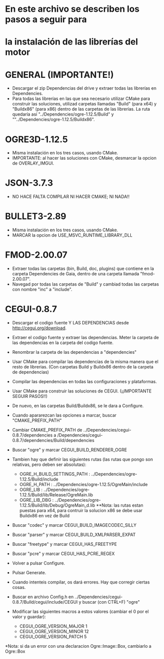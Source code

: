 # En este archivo se describen los pasos a seguir para
# la instalación de las librerías del motor


# GENERAL (IMPORTANTE!)
- Descargar el zip Dependencias del drive y extraer todas las librerías en Dependencies.
- Para todas las librerías en las que sea necesario utilizar CMake para construir las soluciones,
  utilizad carpetas llamadas "Build" (para x64) y "Buildx86" (para x86) dentro de las carpetas de las
  librerías. La ruta quedaría así "../Dependencies/ogre-1.12.5/Build" y ""../Dependencies/ogre-1.12.5/Buildx86".


# OGRE3D-1.12.5
- Misma instalación en los tres casos, usando CMake.
- IMPORTANTE: al hacer las soluciones con CMake, desmarcar la opcion de OVERLAY_IMGUI.

# JSON-3.7.3
- NO HACE FALTA COMPILAR NI HACER CMAKE; NI NADA!!

# BULLET3-2.89
- Misma instalación en los tres casos, usando CMake.
- MARCAR la opcion de USE_MSVC_RUNTIME_LIBRARY_DLL

# FMOD-2.00.07
- Extraer todas las carpetas (bin, Build, doc, plugins) que contiene en la carpeta Dependencies de Gaia, dentro de una carpeta llamada "fmod-2.00.07".
- Navegad por todas las carpetas de "Build" y cambiad todas las carpetas con nombre "inc" a "include".

# CEGUI-0.8.7
- Descargar el codigo fuente Y LAS DEPENDENCIAS desde http://cegui.org/download.
- Extraer el codigo fuente y extraer las dependencias. Meter la carpeta de las dependencias en la carpeta del codigo fuente.
- Renombrar la carpeta de las dependencias a "dependencies"
- Usar CMake para compilar las dependencias de la misma manera que el resto de librerias. (Con carpetas Build y Buildx86 dentro de la carpeta de dependencias)
- Compilar las dependencias en todas las configuraciones y plataformas.
- Usar CMake para construir las soluciones de CEGUI. (¡¡IMPORTANTE SEGUIR PASOS!!)
- De nuevo, en las carpetas Build/Buildx86, se le dara a Configure.
- Cuando apararezcan las opciones a marcar, buscar "CMAKE_PREFIX_PATH"
- Cambiar CMAKE_PREFIX_PATH de ../Dependencies/cegui-0.8.7/dependencies a /Dependencies/cegui-0.8.7/dependencies/Build/dependencies
- Buscar "ogre" y marcar CEGUI_BUILD_RENDERER_OGRE
- Tambien hay que definir las siguientes rutas (las rutas que pongo son relativas, pero deben ser absolutas):
    - OGRE_H_BUILD_SETTINGS_PATH : ../Dependencies/ogre-1.12.5/Build/include
    - OGRE_H_PATH : ../Dependencies/ogre-1.12.5/OgreMain/include
    - OGRE_LIB : ../Dependencies/ogre-1.12.5/Build/lib/Release/OgreMain.lib
    - OGRE_LIB_DBG : ../Dependencies/ogre-1.12.5/Build/lib/Debug/OgreMain_d.lib
    **Nota: las rutas estan puestas para x64, para contruir la solucion x86 se debe usar Buildx86 en vez de Build

- Buscar "codec" y marcar CEGUI_BUILD_IMAGECODEC_SILLY
- Buscar "parser" y marcar CEGUI_BUILD_XMLPARSER_EXPAT
- Buscar "freetype" y marcar CEGUI_HAS_FREETYPE
- Buscar "pcre" y marcar CEGUI_HAS_PCRE_REGEX
- Volver a pulsar Configure.
- Pulsar Generate.
- Cuando intenteis compilar, os dará errores. Hay que corregir ciertas cosas.
- Buscar en archivo Config.h en ../Dependencies/cegui-0.8.7/Bulld/cegui/include/CEGUI y buscar (con CTRL+F) "ogre"
- Modificar las siguientes macros a estos valores (cambiar el 0 por el valor y guardar):
    - CEGUI_OGRE_VERSION_MAJOR 1
    - CEGUI_OGRE_VERSION_MINOR 12
    - CEGUI_OGRE_VERSION_PATCH 5

*Nota: si da un error con una declaracion Ogre::Image::Box, cambiarlo a Ogre::Box

